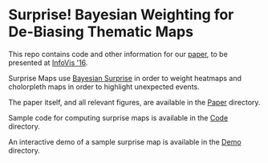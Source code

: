 # Surprise! Bayesian Weighting for De-Biasing Thematic Maps

This repo contains code and other information for our [paper](Paper/preprint.pdf?raw=true), to be presented at [InfoVis '16](http://ieeevis.org/). 

Surprise Maps use [Bayesian Surprise](http://ilab.usc.edu/surprise/) in order to weight heatmaps and cholorpleth maps in order to highlight unexpected events.

The paper itself, and all relevant figures, are available in the [Paper](Paper/) directory.

Sample code for computing surprise maps is available in the [Code](Code/) directory. 

An interactive demo of a sample surprise map is available in the [Demo](Demo/) directory.
